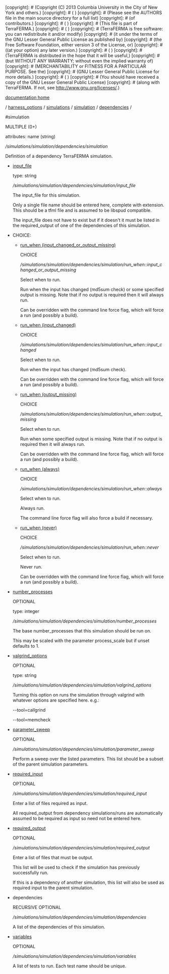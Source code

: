 [copyright]: # (Copyright (C) 2013 Columbia University in the City of New York and others.)
[copyright]: # ( )
[copyright]: # (Please see the AUTHORS file in the main source directory for a full list)
[copyright]: # (of contributors.)
[copyright]: # ( )
[copyright]: # (This file is part of TerraFERMA.)
[copyright]: # ( )
[copyright]: # (TerraFERMA is free software: you can redistribute it and/or modify)
[copyright]: # (it under the terms of the GNU Lesser General Public License as published by)
[copyright]: # (the Free Software Foundation, either version 3 of the License, or)
[copyright]: # ((at your option) any later version.)
[copyright]: # ( )
[copyright]: # (TerraFERMA is distributed in the hope that it will be useful,)
[copyright]: # (but WITHOUT ANY WARRANTY; without even the implied warranty of)
[copyright]: # (MERCHANTABILITY or FITNESS FOR A PARTICULAR PURPOSE. See the)
[copyright]: # (GNU Lesser General Public License for more details.)
[copyright]: # ( )
[copyright]: # (You should have received a copy of the GNU Lesser General Public License)
[copyright]: # (along with TerraFERMA. If not, see <http://www.gnu.org/licenses/>.)

[documentation home](Documentation)

/ [harness_options](../../../../harness_options.md) / [simulations](../../../simulations.md) / [simulation](../../simulation.md) / [dependencies](../dependencies.md) /

#simulation

MULTIPLE (0+) 

attributes: name (string) 

*/simulations/simulation/dependencies/simulation*

Definition of a dependency TerraFERMA simulation.

* [input_file](simulation/input_file.md "child")

    type: string

    */simulations/simulation/dependencies/simulation/input_file*

    The input_file for this simulation.
    
    Only a single file name should be entered here, complete with extension.
    This should be a tfml file and is assumed to be libspud compatible.
    
    The input_file does not have to exist but if it doesn't it must be listed
    in the required_output of one of the dependencies of this simulation.

* CHOICE:
    * [run_when (input_changed_or_output_missing)](simulation/run_when__input_changed_or_output_missing.md "child")

        CHOICE 

        */simulations/simulation/dependencies/simulation/run_when::input_changed_or_output_missing*

        Select when to run.
        
        Run when the input has changed  (md5sum check) or some specified output is missing.
        Note that if no output is required then it will always run.
        
        Can be overridden with the command line force flag, which will force a run (and possibly a build).

    * [run_when (input_changed)](simulation/run_when__input_changed.md "child")

        CHOICE 

        */simulations/simulation/dependencies/simulation/run_when::input_changed*

        Select when to run.
        
        Run when the input has changed (md5sum check).
        
        Can be overridden with the command line force flag, which will force a run (and possibly a build).

    * [run_when (output_missing)](simulation/run_when__output_missing.md "child")

        CHOICE 

        */simulations/simulation/dependencies/simulation/run_when::output_missing*

        Select when to run.
        
        Run when some specified output is missing.
        Note that if no output is required then it will always run.
        
        Can be overridden with the command line force flag, which will force a run (and possibly a build).

    * [run_when (always)](simulation/run_when__always.md "child")

        CHOICE 

        */simulations/simulation/dependencies/simulation/run_when::always*

        Select when to run.
        
        Always run.  
        
        The command line force flag will also force a build if necessary.

    * [run_when (never)](simulation/run_when__never.md "child")

        CHOICE 

        */simulations/simulation/dependencies/simulation/run_when::never*

        Select when to run.
        
        Never run.
        
        Can be overridden with the command line force flag, which will force a run (and possibly a build).

* [number_processes](simulation/number_processes.md "child")

    OPTIONAL 

    type: integer

    */simulations/simulation/dependencies/simulation/number_processes*

    The base number_processes that this simulation should be run on.
    
    This may be scaled with the parameter process_scale but if unset defaults to 1.

* [valgrind_options](simulation/valgrind_options.md "child")

    OPTIONAL 

    type: string

    */simulations/simulation/dependencies/simulation/valgrind_options*

    Turning this option on runs the simulation through valgrind with whatever
    options are specified here.  e.g.:
    
    --tool=callgrind
    
    --tool=memcheck

* [parameter_sweep](simulation/parameter_sweep.md "child")

    OPTIONAL 

    */simulations/simulation/dependencies/simulation/parameter_sweep*

    Perform a sweep over the listed parameters.  This list should be a subset of the parent simulation parameters.

* [required_input](simulation/required_input.md "child")

    OPTIONAL 

    */simulations/simulation/dependencies/simulation/required_input*

    Enter a list of files required as input.
    
    All required_output from dependency simulations/runs are automatically 
    assumed to be required as input so need not be entered here.

* [required_output](simulation/required_output.md "child")

    OPTIONAL 

    */simulations/simulation/dependencies/simulation/required_output*

    Enter a list of files that must be output.
    
    This list will be used to check if the simulation has previously successfully run.
    
    If this is a dependency of another simulation, this list will also be used as
    required input to the parent simulation.

* dependencies

    RECURSIVE OPTIONAL 

    */simulations/simulation/dependencies/simulation/dependencies*

    A list of the dependencies of this simulation.

* [variables](simulation/variables.md "child")

    OPTIONAL 

    */simulations/simulation/dependencies/simulation/variables*

    A list of tests to run.  Each test name should be unique.

[autogenerated]: # (This file was automatically generated from the schema file:/home/cwilson/repos/github/TerraFERMA/TerraFERMA/buckettools/schemas/simulations.rng.)


